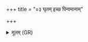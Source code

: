 +++
title = "०३ घृतम् इच्छ पिन्वमानाम्"

+++
<details><summary>मूलम् (GR)</summary>

घृतम् इच्छ पिन्वमानाम् +++(Bhatt. (⟨ ghṛtam utsaṃ))+++  
इमां योनिम् उपाध्वम् ।  
स्वधा याश् चकृषे जीवन् +++(Bhatt. jīvaṃ (⟨ n))+++  
तास् ते सन्तु मधुश्चुतः ॥
</details>